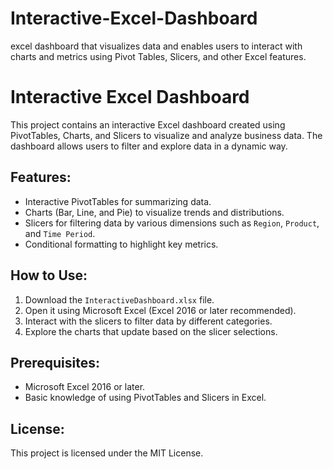 # Interactive-Excel-Dashboard
excel dashboard that visualizes data and enables users to interact with charts and metrics using Pivot Tables, Slicers, and other Excel features.
# Interactive Excel Dashboard

This project contains an interactive Excel dashboard created using PivotTables, Charts, and Slicers to visualize and analyze business data. The dashboard allows users to filter and explore data in a dynamic way.

## Features:
- Interactive PivotTables for summarizing data.
- Charts (Bar, Line, and Pie) to visualize trends and distributions.
- Slicers for filtering data by various dimensions such as `Region`, `Product`, and `Time Period`.
- Conditional formatting to highlight key metrics.

## How to Use:
1. Download the `InteractiveDashboard.xlsx` file.
2. Open it using Microsoft Excel (Excel 2016 or later recommended).
3. Interact with the slicers to filter data by different categories.
4. Explore the charts that update based on the slicer selections.

## Prerequisites:
- Microsoft Excel 2016 or later.
- Basic knowledge of using PivotTables and Slicers in Excel.

## License:
This project is licensed under the MIT License.
